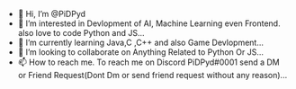 - 👋 Hi, I’m @PiDPyd
- 👀 I’m interested in Devlopment of AI, Machine Learning even Frontend. also love to code Python and JS...
- 🌱 I’m currently learning Java,C ,C++ and also Game Devlopment...
- 💞️ I’m looking to collaborate on Anything Related to Python Or JS...
- 📫 How to reach me. To reach me on Discord PiDPyd#0001 send a DM or Friend Request(Dont Dm or send friend request without any reason)...

<!---
PiDPyd/PiDPyd is a ✨ special ✨ repository because its `README.md` (this file) appears on your GitHub profile.
You can click the Preview link to take a look at your changes.
--->
